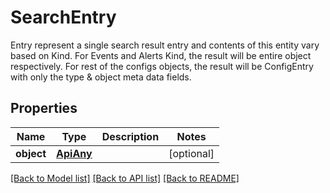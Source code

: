 # SearchEntry

Entry represent a single search result entry and contents of this entity vary based on Kind. For Events and Alerts Kind, the result will be entire object respectively. For rest of the configs objects, the result will be ConfigEntry with only the type & object meta data fields.
## Properties
Name | Type | Description | Notes
------------ | ------------- | ------------- | -------------
**object** | [**ApiAny**](ApiAny.md) |  | [optional] 

[[Back to Model list]](../README.md#documentation-for-models) [[Back to API list]](../README.md#documentation-for-api-endpoints) [[Back to README]](../README.md)


